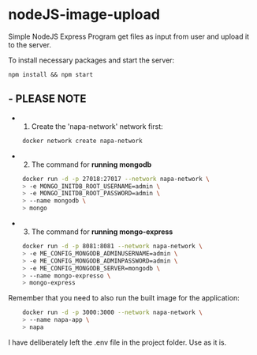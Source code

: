 # nodeJS-image-upload

Simple NodeJS Express Program get files as input from user and upload it to the server. 

To install necessary packages and start the server: 
    
    npm install && npm start



## - PLEASE NOTE
- 1. Create the 'napa-network' network first: 
```sh
    docker network create napa-network
```

- 2. The command for **running mongodb**
``` sh
    docker run -d -p 27018:27017 --network napa-network \
    > -e MONGO_INITDB_ROOT_USERNAME=admin \
    > -e MONGO_INITDB_ROOT_PASSWORD=admin \
    > --name mongodb \
    > mongo
```
- 3. The command for **running mongo-express**
```sh
    docker run -d -p 8081:8081 --network napa-network \
    > -e ME_CONFIG_MONGODB_ADMINUSERNAME=admin \
    > -e ME_CONFIG_MONGODB_ADMINPASSWORD=admin \
    > -e ME_CONFIG_MONGODB_SERVER=mongodb \
    > --name mongo-expresso \
    > mongo-express
```

Remember that you need to also run the built image for the application: 
```sh
    docker run -d -p 3000:3000 --network napa-network \
    > --name napa-app \
    > napa
```
I have deliberately left the .env file in the project folder. Use as it is.



